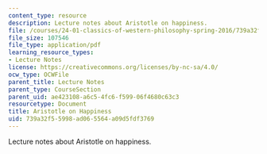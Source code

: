 ```yaml
---
content_type: resource
description: Lecture notes about Aristotle on happiness.
file: /courses/24-01-classics-of-western-philosophy-spring-2016/739a32f55998ad065564a09d5fdf3769_MIT24_01S16_SES8.pdf
file_size: 107546
file_type: application/pdf
learning_resource_types:
- Lecture Notes
license: https://creativecommons.org/licenses/by-nc-sa/4.0/
ocw_type: OCWFile
parent_title: Lecture Notes
parent_type: CourseSection
parent_uid: ae423108-a6c5-4fc6-f599-06f4680c63c3
resourcetype: Document
title: Aristotle on Happiness
uid: 739a32f5-5998-ad06-5564-a09d5fdf3769
---
```

Lecture notes about Aristotle on happiness.